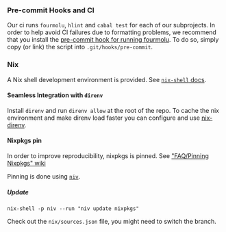 ### Pre-commit Hooks and CI

Our ci runs `fourmolu`, `hlint` and `cabal test` for each of our subprojects.
In order to help avoid CI failures due to formatting problems, we recommend
that you install the [pre-commit hook for running fourmolu](tests/fourmolu-pre-commit-hook.sh).
To do so, simply copy (or link) the script into `.git/hooks/pre-commit`.

### Nix

A Nix shell development environment is provided.
See [`nix-shell` docs](https://nixos.org/manual/nix/unstable/command-ref/nix-shell.html).

#### Seamless Integration with `direnv`

Install `direnv` and run `direnv allow` at the root of the repo. 
To cache the nix environment and make direnv load faster you can configure
and use [nix-direnv](https://github.com/nix-community/nix-direnv#with-nix-env).

#### Nixpkgs pin

In order to improve reproducibility, nixpkgs is pinned.
See ["FAQ/Pinning Nixpkgs" wiki](https://nixos.wiki/wiki/FAQ/Pinning_Nixpkgs)

Pinning is done using [`niv`](https://github.com/nmattia/niv).

##### Update

```
nix-shell -p niv --run "niv update nixpkgs"
```

Check out the `nix/sources.json` file, you might need to switch the branch.
